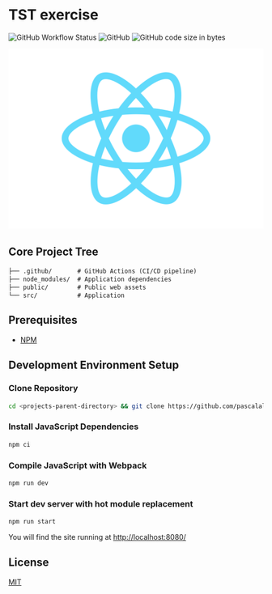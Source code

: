 # TST exercise

![GitHub Workflow Status](https://img.shields.io/github/actions/workflow/status/pascalallen/tst-exercise/npm.yml)
![GitHub](https://img.shields.io/github/license/pascalallen/tst-exercise)
![GitHub code size in bytes](https://img.shields.io/github/languages/code-size/pascalallen/tst-exercise)

![Logo](src/assets/images/logo.svg)

## Core Project Tree

```
├── .github/       # GitHub Actions (CI/CD pipeline)
├── node_modules/  # Application dependencies
├── public/        # Public web assets
└── src/           # Application
```

## Prerequisites

- [NPM](https://nodejs.org/en/download/package-manager)

## Development Environment Setup

### Clone Repository

```bash
cd <projects-parent-directory> && git clone https://github.com/pascalallen/tst-exercise.git
```

### Install JavaScript Dependencies

```bash
npm ci
```

### Compile JavaScript with Webpack

```bash
npm run dev
```

### Start dev server with hot module replacement

```bash
npm run start
```

You will find the site running at [http://localhost:8080/](http://localhost:8080/)

## License

[MIT](LICENSE)
